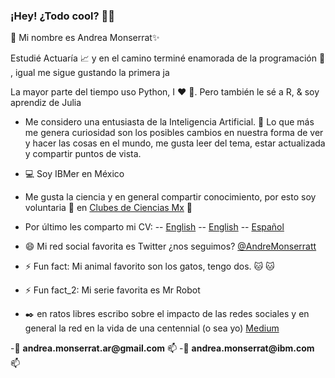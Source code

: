 ### ¡Hey! ¿Todo cool? 👋👋

:princess: Mi nombre es Andrea Monserrat✨ 




Estudié Actuaría :chart_with_upwards_trend: y en el camino terminé enamorada de la programación :information_desk_person: , igual me sigue gustando la primera ja

La mayor parte del tiempo uso Python, I :heart: :snake:.
Pero también le sé a R, & soy aprendiz de Julia

- Me considero una entusiasta de la Inteligencia Artificial. :robot: Lo que más me genera curiosidad son los posibles cambios en nuestra forma de ver y hacer las cosas en el mundo, me gusta leer del tema, estar actualizada y compartir puntos de vista.


- :computer: Soy IBMer en México
- Me gusta la ciencia y en general compartir conocimiento, por esto soy voluntaria 🔭 en [Clubes de Ciencias Mx](https://www.clubesdeciencia.mx/)
:dart: 

- Por último les comparto mi CV:
--   [English](https://drive.google.com/file/d/1xLx2Jka-k0lYNAdrBziwR_tCRnZ0lLj3/view?usp=sharing)
--  [English](https://drive.google.com/file/d/1QdKD15z0ZnIBP3xextMnQnsvEw8qTIOj/view?usp=sharing)
--  [Español](https://drive.google.com/file/d/1GxbXZBlrjMmPT4y3hzX4EBjL-ExLjIuH/view?usp=sharing)

- 😄 Mi red social favorita es Twitter ¿nos seguimos? [@AndreMonserratt](https://twitter.com/AndreMonserratt) 
- ⚡ Fun fact: Mi animal favorito son los gatos, tengo dos. :cat: :cat:
- ⚡ Fun fact_2: Mi serie favorita es Mr Robot


- :black_nib: en ratos libres escribo sobre el impacto de las redes sociales y en general la red en la vida de una centennial (o sea yo) [Medium](https://medium.com/@andrea.monserrat.ar/con-tal-de-mantenerse-quieto-i-b1f078c9f61d?source=friends_link&sk=35cc9990e543d2c94b2eb0fdbfa830f0)


-:email: __andrea.monserrat.ar@gmail.com__  📫
-:email: __andrea.monserrat@ibm.com__  📫


<!--
**Andrea-Monserrat/Andrea-Monserrat** is a ✨ _special_ ✨ repository because its `README.md` (this file) appears on your GitHub profile.
